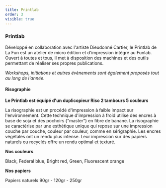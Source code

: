 ```yaml
---
title: Printlab
order: 3
visible: true
---
```

### Printlab

Développé en collaboration avec l'artiste Dieudonné Cartier, le Printlab de La Fun est un atelier de micro édition et d'impression intégré au Funlab. Ouvert à toutes et tous, il met à disposition des machines et des outils permettant de réaliser ses propres publications.

*Workshops, initiations et autres évènements sont également proposés tout au long de l'année.*

#### Risographie

**Le Printlab est équipé d'un duplicopieur Riso 2 tambours 5 couleurs**

La risographie est un procédé d'impression à faible impact sur l'environnement. Cette technique d'impression à froid utilise des encres à base de soja et des pochoirs ("master") en fibre de banane. La risographie se caractérise par une esthétique unique qui repose sur une impression couche par couche, couleur par couleur, comme en sérigraphie. Les encres végétales ont un rendu plus intense. Leur impression sur des papiers naturels ou recyclés offre un rendu optimal et texturé.

**Nos couleurs**

Black, Federal blue, Bright red, Green, Fluorescent orange

**Nos papiers**

Papiers naturels 90gr - 120gr - 250gr